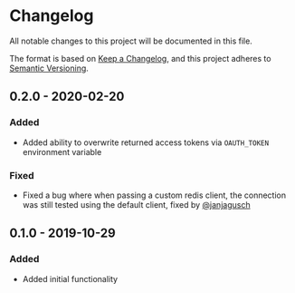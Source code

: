 # Changelog

All notable changes to this project will be documented in this file.


The format is based on [Keep a Changelog](https://keepachangelog.com/en/1.0.0/),
and this project adheres to [Semantic Versioning](https://semver.org/spec/v2.0.0.html).

## 0.2.0 - 2020-02-20

### Added

- Added ability to overwrite returned access tokens via `OAUTH_TOKEN` environment variable

### Fixed

- Fixed a bug where when passing a custom redis client, the connection was still tested using the default client, fixed by [@janjagusch](https://github.com/janjagusch)

## 0.1.0 - 2019-10-29

### Added

- Added initial functionality
